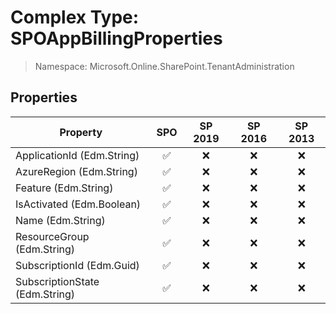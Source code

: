 # Complex Type: SPOAppBillingProperties

> Namespace: Microsoft.Online.SharePoint.TenantAdministration

## Properties

Property | SPO | SP 2019 | SP 2016 | SP 2013
----------|:---:|:-------:|:-------:|:-------:
ApplicationId (Edm.String) | ✅ | ❌ | ❌ | ❌
AzureRegion (Edm.String) | ✅ | ❌ | ❌ | ❌
Feature (Edm.String) | ✅ | ❌ | ❌ | ❌
IsActivated (Edm.Boolean) | ✅ | ❌ | ❌ | ❌
Name (Edm.String) | ✅ | ❌ | ❌ | ❌
ResourceGroup (Edm.String) | ✅ | ❌ | ❌ | ❌
SubscriptionId (Edm.Guid) | ✅ | ❌ | ❌ | ❌
SubscriptionState (Edm.String) | ✅ | ❌ | ❌ | ❌